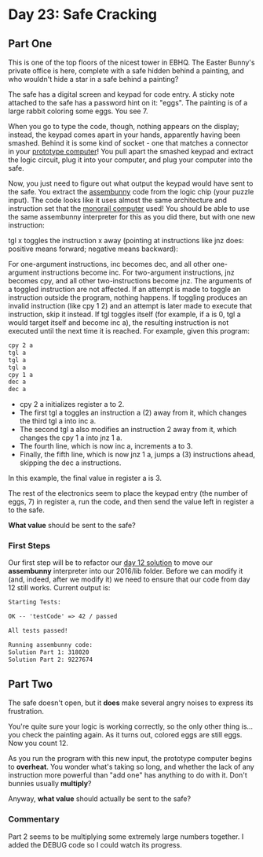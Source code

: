 # Day 23: Safe Cracking

## Part One

This is one of the top floors of the nicest tower in EBHQ. The Easter Bunny's private office is here, complete with a safe hidden behind a painting, and who wouldn't hide a star in a safe behind a painting?

The safe has a digital screen and keypad for code entry. A sticky note attached to the safe has a password hint on it: "eggs". The painting is of a large rabbit coloring some eggs. You see 7.

When you go to type the code, though, nothing appears on the display; instead, the keypad comes apart in your hands, apparently having been smashed. Behind it is some kind of socket - one that matches a connector in your [prototype computer](../11/README-11.md)! You pull apart the smashed keypad and extract the logic circuit, plug it into your computer, and plug your computer into the safe.

Now, you just need to figure out what output the keypad would have sent to the safe. You extract the [assembunny](../12/README-12.md) code from the logic chip (your puzzle input).
The code looks like it uses almost the same architecture and instruction set that the [monorail computer](../12/README-12.md) used! You should be able to use the same assembunny interpreter for this as you did there, but with one new instruction:

tgl x toggles the instruction x away (pointing at instructions like jnz does: positive means forward; negative means backward):

For one-argument instructions, inc becomes dec, and all other one-argument instructions become inc.
For two-argument instructions, jnz becomes cpy, and all other two-instructions become jnz.
The arguments of a toggled instruction are not affected.
If an attempt is made to toggle an instruction outside the program, nothing happens.
If toggling produces an invalid instruction (like cpy 1 2) and an attempt is later made to execute that instruction, skip it instead.
If tgl toggles itself (for example, if a is 0, tgl a would target itself and become inc a), the resulting instruction is not executed until the next time it is reached.
For example, given this program:

```txt
cpy 2 a
tgl a
tgl a
tgl a
cpy 1 a
dec a
dec a
```

- cpy 2 a initializes register a to 2.
- The first tgl a toggles an instruction a (2) away from it, which changes the third tgl a into inc a.
- The second tgl a also modifies an instruction 2 away from it, which changes the cpy 1 a into jnz 1 a.
- The fourth line, which is now inc a, increments a to 3.
- Finally, the fifth line, which is now jnz 1 a, jumps a (3) instructions ahead, skipping the dec a instructions.

In this example, the final value in register a is 3.

The rest of the electronics seem to place the keypad entry (the number of eggs, 7) in register a, run the code, and then send the value left in register a to the safe.

**What value** should be sent to the safe?

### First Steps

Our first step will be to refactor our [day 12 solution](../12) to move our **assembunny** interpreter into our 2016/lib folder. Before we can modify it (and, indeed, after we modify it) we need to ensure that our code from day 12 still works. Current output is:

```txt
Starting Tests:

OK -- 'testCode' => 42 / passed

All tests passed!

Running assembunny code:
Solution Part 1: 318020
Solution Part 2: 9227674
```

## Part Two

The safe doesn't open, but it **does** make several angry noises to express its frustration.

You're quite sure your logic is working correctly, so the only other thing is... you check the painting again. As it turns out, colored eggs are still eggs. Now you count 12.

As you run the program with this new input, the prototype computer begins to **overheat**. You wonder what's taking so long, and whether the lack of any instruction more powerful than "add one" has anything to do with it. Don't bunnies usually **multiply**?

Anyway, **what value** should actually be sent to the safe?

### Commentary

Part 2 seems to be multiplying some extremely large numbers together. I added the DEBUG code so I could watch its progress.
